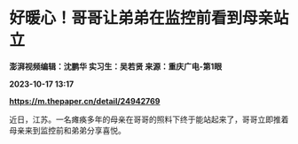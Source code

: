 # 好暖心！哥哥让弟弟在监控前看到母亲站立
**澎湃视频编辑：沈鹏华 实习生：吴若贤 来源：重庆广电-第1眼**

**2023-10-17 13:17**

**https://m.thepaper.cn/detail/24942769**

近日，江苏。一名瘫痪多年的母亲在哥哥的照料下终于能站起来了，哥哥立即推着母亲来到监控前和弟弟分享喜悦。